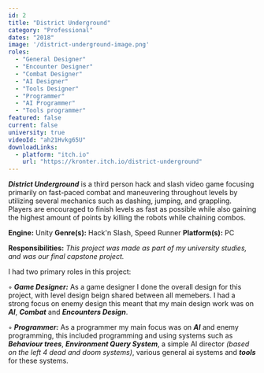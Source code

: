 ```yaml
---
id: 2
title: "District Underground"
category: "Professional"
dates: "2018"
image: '/district-underground-image.png'
roles: 
  - "General Designer"
  - "Encounter Designer"
  - "Combat Designer"
  - "AI Designer"
  - "Tools Designer"
  - "Programmer"
  - "AI Programmer"
  - "Tools programmer"
featured: false
current: false
university: true
videoId: "ah21Hvkg65U"
downloadLinks:
  - platform: "itch.io"
    url: "https://kronter.itch.io/district-underground"
---
```

***District Underground*** is a third person hack and slash video game focusing primarily on fast-paced combat and maneuvering throughout levels by utilizing several mechanics such as dashing, jumping, and grappling. Players are encouraged to finish levels as fast as possible while also gaining the highest amount of points by killing the robots while chaining combos.


**Engine:** Unity
**Genre(s):** Hack'n Slash, Speed Runner 
**Platform(s):** PC

**​Responsibilities:**
*This project was made as part of my university studies, and was our final capstone project.*

I had two primary roles in this project:

  ◦ ***Game Designer:***
    As a game designer I done the overall design for this project, with level design beign shared between all memebers. 
    I had a strong focus on enemy design this meant that my main design work was on ***AI***, ***Combat*** and ***Encounters Design***. 

  ◦ ***Programmer:***
    As a programmer my main focus was on ***AI*** and enemy programming, this included programming and using systems such as ***Behaviour trees***, ***Environment Query System***, a simple AI director *(based on the left 4 dead and doom systems)*, various general ai systems and ***tools*** for these systems.
